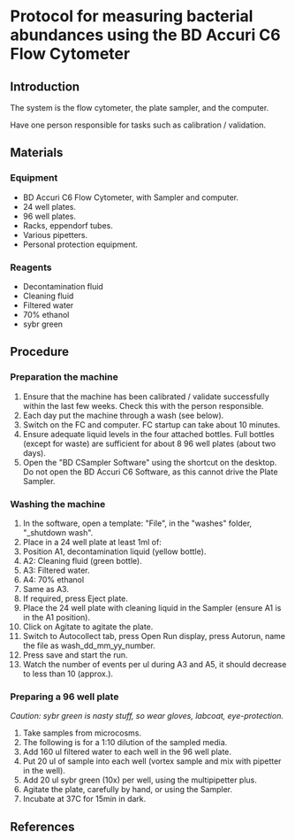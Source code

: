 # Protocol for measuring bacterial abundances using the BD Accuri C6 Flow Cytometer

## Introduction

The system is the flow cytometer, the plate sampler, and the computer.

Have one person responsible for tasks such as calibration / validation.

## Materials

### Equipment

- BD Accuri C6 Flow Cytometer, with Sampler and computer.
- 24 well plates.
- 96 well plates.
- Racks, eppendorf tubes.
- Various pipetters.
- Personal protection equipment.

### Reagents

- Decontamination fluid
- Cleaning fluid
- Filtered water
- 70% ethanol
- sybr green


## Procedure

### Preparation the machine
1. Ensure that the machine has been calibrated / validate successfully within the last few weeks. Check this with the person responsible.
2. Each day put the machine through a wash (see below).
2. Switch on the FC and computer. FC startup can take about 10 minutes.
3. Ensure adequate liquid levels in the four attached bottles. Full bottles (except for waste) are sufficient for about 8 96 well plates (about two days).
4. Open the "BD CSampler Software" using the shortcut on the desktop. Do not open the BD Accuri C6 Software, as this cannot drive the Plate Sampler.

### Washing the machine
1. In the software, open a template: "File", in the "washes" folder, "_shutdown wash".
2. Place in a 24 well plate at least 1ml of:
  1. Position A1, decontamination liquid (yellow bottle).
  2. A2: Cleaning fluid (green bottle).
  3. A3: Filtered water.
  4. A4: 70% ethanol
  5. Same as A3.
3. If required, press Eject plate.
4. Place the 24 well plate with cleaning liquid in the Sampler (ensure A1 is in the A1 position).
5. Click on Agitate to agitate the plate.
6. Switch to Autocollect tab, press Open Run display, press Autorun, name the file as wash_dd_mm_yy_number.
7. Press save and start the run.
8. Watch the number of events per ul during A3 and A5, it should decrease to less than 10 (approx.).

### Preparing a 96 well plate

*Caution: sybr green is nasty stuff, so wear gloves, labcoat, eye-protection.*

1. Take samples from microcosms.
2. The following is for a 1:10 dilution of the sampled media.
3. Add 160 ul filtered water to each well in the 96 well plate.
4. Put 20 ul of sample into each well (vortex sample and mix with pipetter in the well).
5. Add 20 ul sybr green (10x) per well, using the multipipetter plus.
6. Agitate the plate, carefully by hand, or using the Sampler.
7. Incubate at 37C for 15min in dark.



## References
